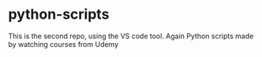 # python-scripts

This is the second repo, using the VS code tool. Again Python scripts made by watching courses from Udemy
